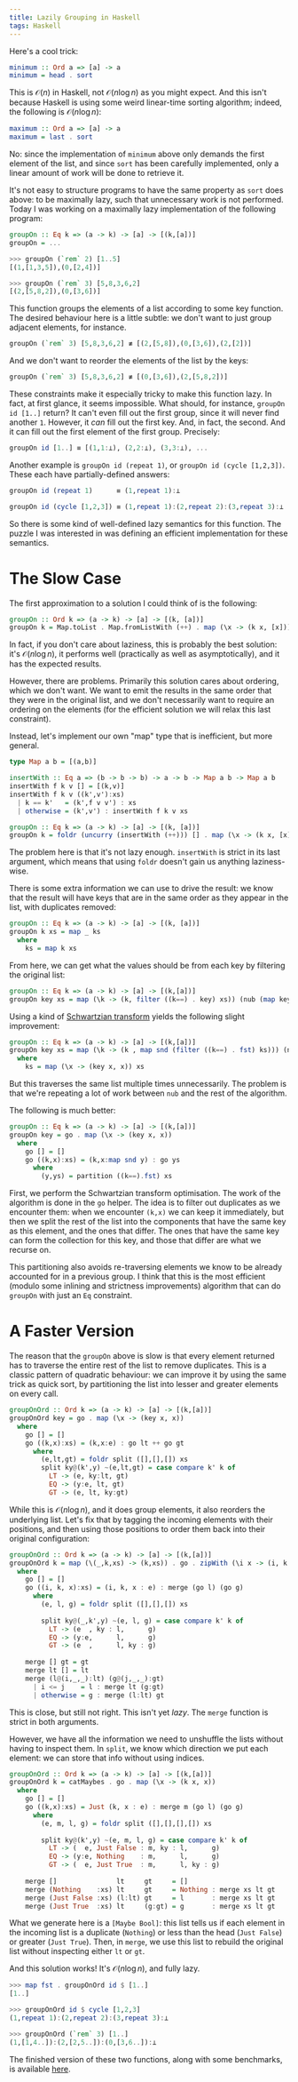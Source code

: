 ```yaml
---
title: Lazily Grouping in Haskell
tags: Haskell
---
```


Here's a cool trick:

```haskell
minimum :: Ord a => [a] -> a
minimum = head . sort
```

This is $\mathcal{O}(n)$ in Haskell, not $\mathcal{O}(n \log n)$ as you might
expect.
And this isn't because Haskell is using some weird linear-time sorting
algorithm; indeed, the following is $\mathcal{O}(n \log n)$:

```haskell
maximum :: Ord a => [a] -> a
maximum = last . sort
```

No: since the implementation of `minimum` above only demands the first element
of the list, and since `sort` has been carefully implemented, only a linear
amount of work will be done to retrieve it.

It's not easy to structure programs to have the same property as `sort` does
above: to be maximally lazy, such that unnecessary work is not performed.
Today I was working on a maximally lazy implementation of the following program:

```haskell
groupOn :: Eq k => (a -> k) -> [a] -> [(k,[a])]
groupOn = ...

>>> groupOn (`rem` 2) [1..5]
[(1,[1,3,5]),(0,[2,4])]

>>> groupOn (`rem` 3) [5,8,3,6,2]
[(2,[5,8,2]),(0,[3,6])]
```

This function groups the elements of a list according to some key function.
The desired behaviour here is a little subtle: we don't want to just group
adjacent elements, for instance.

```haskell
groupOn (`rem` 3) [5,8,3,6,2] ≢ [(2,[5,8]),(0,[3,6]),(2,[2])]
```

And we don't want to reorder the elements of the list by the keys:

```haskell
groupOn (`rem` 3) [5,8,3,6,2] ≢ [(0,[3,6]),(2,[5,8,2])]
```

These constraints make it especially tricky to make this function lazy.
In fact, at first glance, it seems impossible.
What should, for instance, `groupOn id [1..]` return?
It can't even fill out the first group, since it will never find another `1`.
However, it *can* fill out the first key.
And, in fact, the second.
And it can fill out the first element of the first group.
Precisely:

```haskell
groupOn id [1..] ≡ [(1,1:⊥), (2,2:⊥), (3,3:⊥), ...
```

Another example is `groupOn id (repeat 1)`, or `groupOn id (cycle [1,2,3])`.
These each have partially-defined answers:

```haskell
groupOn id (repeat 1)      ≡ (1,repeat 1):⊥

groupOn id (cycle [1,2,3]) ≡ (1,repeat 1):(2,repeat 2):(3,repeat 3):⊥
```

So there is some kind of well-defined lazy semantics for this function.
The puzzle I was interested in was defining an efficient implementation for these
semantics.

# The Slow Case

The first approximation to a solution I could think of is the following:

```haskell
groupOn :: Ord k => (a -> k) -> [a] -> [(k, [a])]
groupOn k = Map.toList . Map.fromListWith (++) . map (\x -> (k x, [x]))
```

In fact, if you don't care about laziness, this is probably the best solution:
it's $\mathcal{O}(n \log n)$, it performs well (practically as well as
asymptotically), and it has the expected results.

However, there are problems.
Primarily this solution cares about ordering, which we don't want.
We want to emit the results in the same order that they were in the original
list, and we don't necessarily want to require an ordering on the elements (for
the efficient solution we will relax this last constraint).

Instead, let's implement our own "map" type that is inefficient, but more
general.

```haskell
type Map a b = [(a,b)]

insertWith :: Eq a => (b -> b -> b) -> a -> b -> Map a b -> Map a b
insertWith f k v [] = [(k,v)]
insertWith f k v ((k',v'):xs)
  | k == k'   = (k',f v v') : xs
  | otherwise = (k',v') : insertWith f k v xs

groupOn :: Eq k => (a -> k) -> [a] -> [(k, [a])]
groupOn k = foldr (uncurry (insertWith (++))) [] . map (\x -> (k x, [x]))
```

The problem here is that it's not lazy enough.
`insertWith` is strict in its last argument, which means that using `foldr`
doesn't gain us anything laziness-wise.

There is some extra information we can use to drive the result: we know that the
result will have keys that are in the same order as they appear in the list,
with duplicates removed:

```haskell
groupOn :: Eq k => (a -> k) -> [a] -> [(k, [a])]
groupOn k xs = map _ ks
  where
    ks = map k xs
```

From here, we can get what the values should be from each key by filtering the
original list:

```haskell
groupOn :: Eq k => (a -> k) -> [a] -> [(k,[a])]
groupOn key xs = map (\k -> (k, filter ((k==) . key) xs)) (nub (map key xs))
```

Using a kind of [Schwartzian
transform](https://en.wikipedia.org/wiki/Schwartzian_transform) yields the
following slight improvement: 

```haskell
groupOn :: Eq k => (a -> k) -> [a] -> [(k,[a])]
groupOn key xs = map (\k -> (k , map snd (filter ((k==) . fst) ks))) (nub (map fst ks))
  where
    ks = map (\x -> (key x, x)) xs
```

But this traverses the same list multiple times unnecessarily.
The problem is that we're repeating a lot of work between `nub` and the rest of the algorithm.

The following is much better:

```haskell
groupOn :: Eq k => (a -> k) -> [a] -> [(k,[a])]
groupOn key = go . map (\x -> (key x, x)) 
  where
    go [] = []
    go ((k,x):xs) = (k,x:map snd y) : go ys
      where
        (y,ys) = partition ((k==).fst) xs
```

First, we perform the Schwartzian transform optimisation.
The work of the algorithm is done in the `go` helper.
The idea is to filter out duplicates as we encounter them: when we encounter
`(k,x)` we can keep it immediately, but then we split the rest of the list into
the components that have the same key as this element, and the ones that differ.
The ones that have the same key can form the collection for this key, and those
that differ are what we recurse on.

This partitioning also avoids re-traversing elements we know to be already
accounted for in a previous group.
I think that this is the most efficient (modulo some inlining and strictness
improvements) algorithm that can do `groupOn` with just an `Eq` constraint.

# A Faster Version

The reason that the `groupOn` above is slow is that every element returned has to
traverse the entire rest of the list to remove duplicates.
This is a classic pattern of quadratic behaviour: we can improve it by using the
same trick as quick sort, by partitioning the list into lesser and greater
elements on every call.

```haskell
groupOnOrd :: Ord k => (a -> k) -> [a] -> [(k,[a])]
groupOnOrd key = go . map (\x -> (key x, x)) 
  where
    go [] = []
    go ((k,x):xs) = (k,x:e) : go lt ++ go gt
      where
        (e,lt,gt) = foldr split ([],[],[]) xs
        split ky@(k',y) ~(e,lt,gt) = case compare k' k of
          LT -> (e, ky:lt, gt)
          EQ -> (y:e, lt, gt)
          GT -> (e, lt, ky:gt)
```

While this is $\mathcal{O}(n \log n)$, and it does group elements, it also
reorders the underlying list.
Let's fix that by tagging the incoming elements with their positions, and then
using those positions to order them back into their original configuration:

```haskell
groupOnOrd :: Ord k => (a -> k) -> [a] -> [(k,[a])]
groupOnOrd k = map (\(_,k,xs) -> (k,xs)) . go . zipWith (\i x -> (i, k x, x)) [0..]
  where
    go [] = []
    go ((i, k, x):xs) = (i, k, x : e) : merge (go l) (go g)
      where 
        (e, l, g) = foldr split ([],[],[]) xs
        
        split ky@(_,k',y) ~(e, l, g) = case compare k' k of
          LT -> (e  , ky : l,      g)
          EQ -> (y:e,      l,      g)
          GT -> (e  ,      l, ky : g)
          
    merge [] gt = gt
    merge lt [] = lt
    merge (l@(i,_,_):lt) (g@(j,_,_):gt)
      | i <= j    = l : merge lt (g:gt)
      | otherwise = g : merge (l:lt) gt
```

This is close, but still not right.
This isn't yet *lazy*.
The `merge` function is strict in both arguments.

However, we have all the information we need to unshuffle the lists without
having to inspect them.
In `split`, we know which direction we put each element: we can store that info
without using indices.

```haskell
groupOnOrd :: Ord k => (a -> k) -> [a] -> [(k,[a])]
groupOnOrd k = catMaybes . go . map (\x -> (k x, x))
  where
    go [] = []
    go ((k,x):xs) = Just (k, x : e) : merge m (go l) (go g)
      where 
        (e, m, l, g) = foldr split ([],[],[],[]) xs
        
        split ky@(k',y) ~(e, m, l, g) = case compare k' k of
          LT -> (  e, Just False : m, ky : l,      g)
          EQ -> (y:e, Nothing    : m,      l,      g)
          GT -> (  e, Just True  : m,      l, ky : g)
          
    merge []               lt     gt     = []
    merge (Nothing    :xs) lt     gt     = Nothing : merge xs lt gt
    merge (Just False :xs) (l:lt) gt     = l       : merge xs lt gt
    merge (Just True  :xs) lt     (g:gt) = g       : merge xs lt gt
```

What we generate here is a `[Maybe Bool]`: this list tells us if each element in
the incoming list is a duplicate (`Nothing`) or less than the head (`Just
False`) or greater (`Just True`).
Then, in `merge`, we use this list to rebuild the original list without
inspecting either `lt` or `gt`.

And this solution works!
It's $\mathcal{O}(n \log n)$, and fully lazy.

```haskell
>>> map fst . groupOnOrd id $ [1..]
[1..]

>>> groupOnOrd id $ cycle [1,2,3]
(1,repeat 1):(2,repeat 2):(3,repeat 3):⊥

>>> groupOnOrd (`rem` 3) [1..]
(1,[1,4..]):(2,[2,5..]):(0,[3,6..]):⊥
```

The finished version of these two functions, along with some benchmarks, is
available
[here](https://gist.github.com/oisdk/0822477aaced58a5ba937c3d11c19639).
